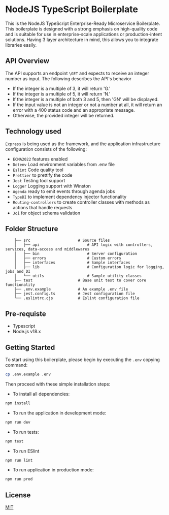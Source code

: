 
# NodeJS TypeScript Boilerplate

This is the NodeJS TypeScript Enterprise-Ready Microservice Boilerplate. This boilerplate is designed with a strong emphasis on high-quality code and is suitable for use in enterprise-scale applications or production-intent solutions. Having 3 layer architecture in mind, this allows you to integrate libraries easily.

## API Overview
The API supports an endpoint `\GET` and expects to receive an integer number as input. The following describes the API's behavior

- If the integer is a multiple of 3, it will return 'G.'
- If the integer is a multiple of 5, it will return 'N.'
- If the integer is a multiple of both 3 and 5, then 'GN' will be displayed.
- If the input value is not an integer or not a number at all, it will return an error with a 400 status code and an appropriate message.
- Otherwise, the provided integer will be returned.
## Technology used
`Express` is being used as the framework, and the application infrastructure configuration consists of the following:

- `ECMA2022` features enabled
- `Dotenv` Load environment variables from .env file
- `Eslint` Code quality tool
- `Prettier` to prettify the code
- `Jest` Testing tool support
- `Logger` Logging support with Winston
- `Agenda` ready to emit events through agenda jobs
- `TypeDI` to implement dependency injector functionality
- `Routing-controllers` to create controller classes with methods as actions that handle requests
- `Joi` for object schema validation
## Folder Structure
        ├── src                     # Source files
        │   ├── api                     # API logic with controllers, services, data-access and middlewares
        │   ├── bin                     # Server configuration
        │   ├── errors                  # Custom errors
        │   ├── interfaces              # Sample interfaces
        │   ├── lib                     # Configuration logic for logging, jobs and DI
        │   └── utils                   # Sample utility classes
        ├── test                    # Base unit test to cover core functionality
        ├── .env.example            # An example .env file
        ├── jest.config.ts          # Jest configuration file
        └── .eslintrc.cjs           # Eslint configuration file
## Pre-requiste
- Typescript
- Node.js v18.x

## Getting Started
To start using this boilerplate, please begin by executing the `.env` copying command:
```bash
cp .env.example .env
```
Then proceed with these simple installation steps:

- To install all dependencies:
```bash
npm install
```
- To run the application in development mode:
```bash
npm run dev
```
-  To run tests:
```bash
npm test
```
- To run ESlint
```bash
npm run lint
```
- To run application in production mode:
```bash
npm run prod
```


## License

[MIT](https://choosealicense.com/licenses/mit/)

